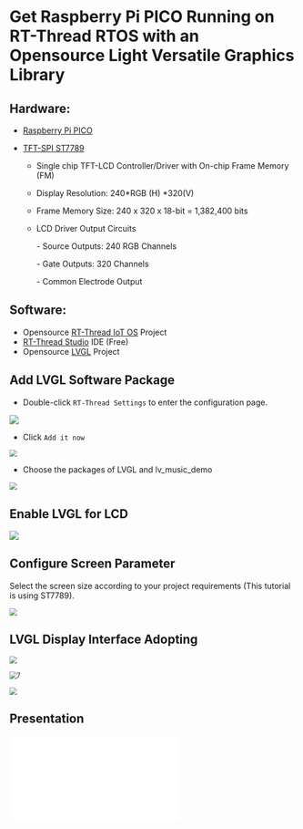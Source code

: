 # Get Raspberry Pi PICO Running on RT-Thread RTOS with an Opensource Light Versatile Graphics Library

## Hardware: 

- [Raspberry Pi PICO](https://www.raspberrypi.com/products/raspberry-pi-pico/)

- [TFT-SPI ST7789](https://pdf1.alldatasheet.com/datasheet-pdf/view/1170800/SITRONIX/ST7789H2.html)

  - Single chip TFT-LCD Controller/Driver with On-chip Frame Memory (FM) 

  - Display Resolution: 240*RGB (H) *320(V) 

  - Frame Memory Size: 240 x 320 x 18-bit = 1,382,400 bits 

  - LCD Driver Output Circuits 

    \- Source Outputs: 240 RGB Channels 

    \- Gate Outputs: 320 Channels 

    \- Common Electrode Output 

## Software:

- Opensource [RT-Thread IoT OS](https://www.rt-thread.io/) Project
- [RT-Thread Studio](https://www.rt-thread.io/studio.html) IDE (Free)
- Opensource [LVGL](https://lvgl.io/) Project

## Add LVGL Software Package

* Double-click `RT-Thread Settings` to enter the configuration page.

![](./img_en/1.png)

* Click `Add it now`

<img src="./img_en/2.png" style="zoom:80%;" />

* Choose the packages of LVGL and lv_music_demo 

<img src="./img_en/3.png" style="zoom:80%;" />

## Enable LVGL for LCD 

![](./img_en/4.png)

## Configure Screen Parameter

Select the screen size according to your project requirements (This tutorial is using ST7789).

<img src="./img_en/5.png" style="zoom:80%;" />

## LVGL Display Interface Adopting

<img src="./img_en/6.png" style="zoom:80%;" />



![]()<img src="./img_en/7.png" alt="7" style="zoom: 80%;" />



<img src="./img_en/8.png" style="zoom:80%;" />

## Presentation

<iframe src="//player.bilibili.com/player.html?aid=893079529&bvid=BV1oP4y1E7Md&cid=481212104&page=1" scrolling="no" border="0" frameborder="no" framespacing="0" allowfullscreen="true"> </iframe>